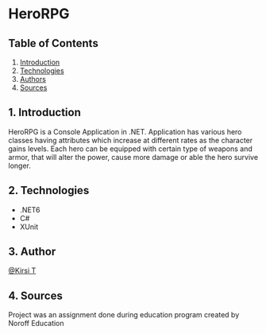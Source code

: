 # HeroRPG

## Table of Contents
1. [Introduction](#intro)
2. [Technologies](#tech)
3. [Authors](#aut)
4. [Sources](#sou)

<a name="aut"></a>
## 1. Introduction
HeroRPG is a Console Application in .NET. Application has various hero classes having attributes which increase at different rates as the character gains levels.
Each hero can be equipped with certain type of weapons and armor, that will alter the power, cause more damage or able the hero survive longer. 


<a name="aut"></a>
## 2. Technologies
* .NET6
* C#
* XUnit

<a name="aut"></a>
## 3. Author
[@Kirsi T](https://github.com/KipaTa)

<a name="aut"></a>
## 4. Sources
Project was an assignment done during education program created by Noroff Education
